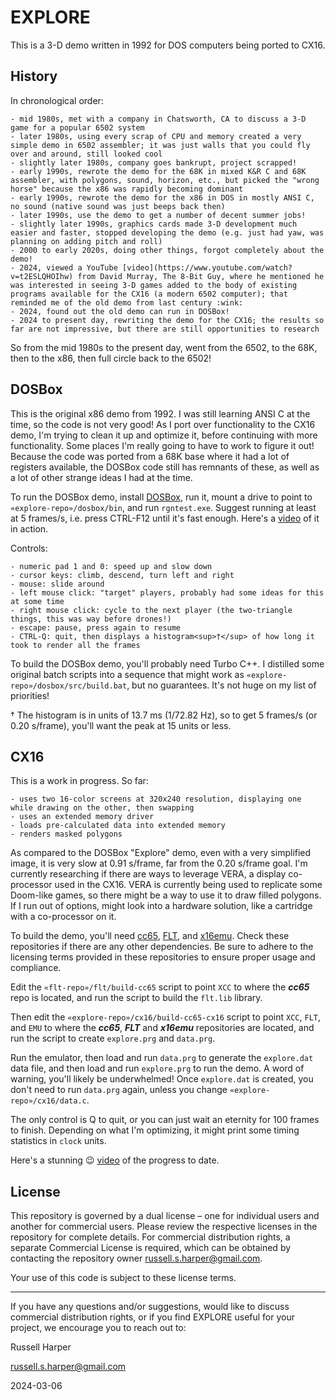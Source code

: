 # EXPLORE

This is a 3-D demo written in 1992 for DOS computers being ported to CX16.

## History

In chronological order:

	- mid 1980s, met with a company in Chatsworth, CA to discuss a 3-D game for a popular 6502 system
	- later 1980s, using every scrap of CPU and memory created a very simple demo in 6502 assembler; it was just walls that you could fly over and around, still looked cool
	- slightly later 1980s, company goes bankrupt, project scrapped!
	- early 1990s, rewrote the demo for the 68K in mixed K&R C and 68K assembler, with polygons, sound, horizon, etc., but picked the "wrong horse" because the x86 was rapidly becoming dominant
	- early 1990s, rewrote the demo for the x86 in DOS in mostly ANSI C, no sound (native sound was just beeps back then)
	- later 1990s, use the demo to get a number of decent summer jobs!
	- slightly later 1990s, graphics cards made 3-D development much easier and faster, stopped developing the demo (e.g. just had yaw, was planning on adding pitch and roll)
	- 2000 to early 2020s, doing other things, forgot completely about the demo!
	- 2024, viewed a YouTube [video](https://www.youtube.com/watch?v=t2ESLQHOIhw) from David Murray, The 8-Bit Guy, where he mentioned he was interested in seeing 3-D games added to the body of existing programs available for the CX16 (a modern 6502 computer); that reminded me of the old demo from last century :wink:
	- 2024, found out the old demo can run in DOSBox!
	- 2024 to present day, rewriting the demo for the CX16; the results so far are not impressive, but there are still opportunities to research

So from the mid 1980s to the present day, went from the 6502, to the 68K, then to the x86, then full circle back to the 6502!

## DOSBox

This is the original x86 demo from 1992. I was still learning ANSI C at the time, so the code is not very good! As I port over functionality to the CX16 demo, I'm trying to clean it up and optimize it, before continuing with more functionality. Some places I'm really going to have to work to figure it out! Because the code was ported from a 68K base where it had a lot of registers available, the DOSBox code still has remnants of these, as well as a lot of other strange ideas I had at the time.

To run the DOSBox demo, install [DOSBox](https://www.dosbox.com/), run it, mount a drive to point to `«explore-repo»/dosbox/bin`, and run `rgntest.exe`. Suggest running at least at 5 frames/s, i.e. press CTRL-F12 until it's fast enough. Here's a [video](https://youtu.be/XTOIfkqW9O0?si=wh1oJeDKlLNBwxkr) of it in action.

Controls:

	- numeric pad 1 and 0: speed up and slow down
	- cursor keys: climb, descend, turn left and right
	- mouse: slide around
	- left mouse click: "target" players, probably had some ideas for this at some time
	- right mouse click: cycle to the next player (the two-triangle things, this was way before drones!)
	- escape: pause, press again to resume
	- CTRL-Q: quit, then displays a histogram<sup>†</sup> of how long it took to render all the frames

To build the DOSBox demo, you'll probably need Turbo C++. I distilled some original batch scripts into a sequence that might work as `«explore-repo»/dosbox/src/build.bat`, but no guarantees. It's not huge on my list of priorities!

† The histogram is in units of 13.7 ms (1/72.82 Hz), so to get 5 frames/s (or 0.20 s/frame), you'll want the peak at 15 units or less.

## CX16

This is a work in progress. So far:

	- uses two 16-color screens at 320x240 resolution, displaying one while drawing on the other, then swapping
	- uses an extended memory driver
	- loads pre-calculated data into extended memory
	- renders masked polygons

As compared to the DOSBox "Explore" demo, even with a very simplified image, it is very slow at 0.91 s/frame, far from the 0.20 s/frame goal. I'm currently researching if there are ways to leverage VERA, a display co-processor used in the CX16. VERA is currently being used to replicate some Doom-like games, so there might be a way to use it to draw filled polygons. If I run out of options, might look into a hardware solution, like a cartridge with a co-processor on it.

To build the demo, you'll need [cc65](https://github.com/cc65/cc65), [FLT](https://github.com/Russell-S-Harper/FLT), and [x16emu](https://github.com/x16community/x16-emulator). Check these repositories if there are any other dependencies. Be sure to adhere to the licensing terms provided in these repositories to ensure proper usage and compliance.

Edit the `«flt-repo»/flt/build-cc65` script to point `XCC` to where the ***cc65*** repo is located, and run the script to build the `flt.lib` library.

Then edit the `«explore-repo»/cx16/build-cc65-cx16` script to point `XCC`, `FLT`, and `EMU` to where the ***cc65***, ***FLT*** and ***x16emu*** repositories are located, and run the script to create `explore.prg` and `data.prg`.

Run the emulator, then load and run `data.prg` to generate the `explore.dat` data file, and then load and run `explore.prg` to run the demo. A word of warning, you'll likely be underwhelmed! Once `explore.dat` is created, you don't need to run `data.prg` again, unless you change `«explore-repo»/cx16/data.c`.

The only control is Q to quit, or you can just wait an eternity for 100 frames to finish. Depending on what I'm optimizing, it might print some timing statistics in `clock` units.

Here's a stunning :wink: [video](https://www.youtube.com/watch?v=H0h6VMAwbqY) of the progress to date.

## License

This repository is governed by a dual license – one for individual users and another for commercial users. Please review the respective licenses in the repository for complete details. For commercial distribution rights, a separate Commercial License is required, which can be obtained by contacting the repository owner russell.s.harper@gmail.com.

Your use of this code is subject to these license terms.

---

If you have any questions and/or suggestions, would like to discuss commercial distribution rights, or if you find EXPLORE useful for your project, we encourage you to reach out to:

Russell Harper

russell.s.harper@gmail.com

2024-03-06
